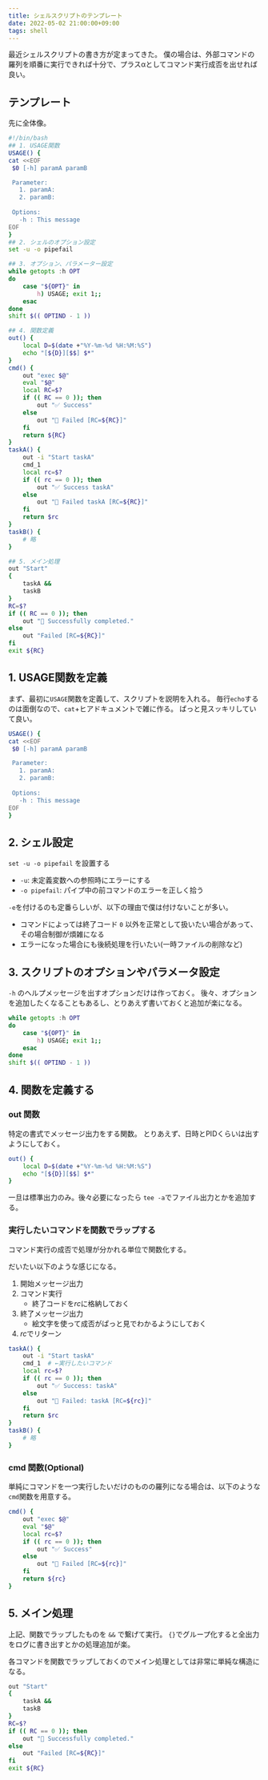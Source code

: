 ```yaml
---
title: シェルスクリプトのテンプレート
date: 2022-05-02 21:00:00+09:00
tags: shell
---
```


最近シェルスクリプトの書き方が定まってきた。
僕の場合は、外部コマンドの羅列を順番に実行できれば十分で、プラスαとしてコマンド実行成否を出せれば良い。

## テンプレート
先に全体像。

```bash
#!/bin/bash
## 1. USAGE関数
USAGE() {
cat <<EOF
 $0 [-h] paramA paramB

 Parameter:
   1. paramA: 
   2. paramB:
   
 Options:
   -h : This message
EOF
}
## 2. シェルのオプション設定
set -u -o pipefail

## 3. オプション、パラメーター設定
while getopts :h OPT
do
    case "${OPT}" in
        h) USAGE; exit 1;;
    esac
done
shift $(( OPTIND - 1 ))

## 4. 関数定義
out() {
    local D=$(date +"%Y-%m-%d %H:%M:%S")
    echo "[${D}][$$] $*"
}
cmd() {
    out "exec $@"
    eval "$@"
    local RC=$?
    if (( RC == 0 )); then
        out "✅ Success"
    else
        out "🛑 Failed [RC=${RC}]"
    fi
    return ${RC}
}
taskA() {
    out -i "Start taskA"
    cmd_1
    local rc=$?
    if (( rc == 0 )); then
        out "✅ Success taskA"
    else
        out "🛑 Failed taskA [RC=${RC}]"
    fi
    return $rc
}
taskB() {
    # 略
}

## 5. メイン処理
out "Start"
{
    taskA &&
    taskB
}
RC=$?
if (( RC == 0 )); then
    out "🎉 Successfully completed."
else
    out "Failed [RC=${RC}]"
fi
exit ${RC}
```

## 1. USAGE関数を定義

まず、最初に`USAGE`関数を定義して、スクリプトを説明を入れる。
毎行`echo`するのは面倒なので、`cat`+ヒアドキュメントで雑に作る。 ぱっと見スッキリしていて良い。
```bash
USAGE() {
cat <<EOF
 $0 [-h] paramA paramB

 Parameter:
   1. paramA: 
   2. paramB:
   
 Options:
   -h : This message
EOF
}
```

## 2. シェル設定
`set -u -o pipefail` を設置する

- `-u`: 未定義変数への参照時にエラーにする
- `-o pipefail`: パイプ中の前コマンドのエラーを正しく拾う

`-e`を付けるのも定番らしいが、以下の理由で僕は付けないことが多い。
- コマンドによっては終了コード `0` 以外を正常として扱いたい場合があって、その場合制御が煩雑になる
- エラーになった場合にも後続処理を行いたい(一時ファイルの削除など)

## 3. スクリプトのオプションやパラメータ設定
`-h` のヘルプメッセージを出すオプションだけは作っておく。
後々、オプションを追加したくなることもあるし、とりあえず書いておくと追加が楽になる。
```bash
while getopts :h OPT
do
    case "${OPT}" in
        h) USAGE; exit 1;;
    esac
done
shift $(( OPTIND - 1 ))
```

## 4. 関数を定義する
### out 関数
特定の書式でメッセージ出力をする関数。
とりあえず、日時とPIDくらいは出すようにしておく。
```bash
out() {
    local D=$(date +"%Y-%m-%d %H:%M:%S")
    echo "[${D}][$$] $*"
}
```

一旦は標準出力のみ。後々必要になったら `tee -a`でファイル出力とかを追加する。

### 実行したいコマンドを関数でラップする
コマンド実行の成否で処理が分かれる単位で関数化する。

だいたい以下のような感じになる。
1. 開始メッセージ出力
2. コマンド実行
    - 終了コードを<var>rc</var>に格納しておく
3. 終了メッセージ出力
    - 絵文字を使って成否がぱっと見でわかるようにしておく
4. <var>rc</var>でリターン

```bash
taskA() {
    out -i "Start taskA"
    cmd_1  # ←実行したいコマンド
    local rc=$?
    if (( rc == 0 )); then
        out "✅ Success: taskA"
    else
        out "🛑 Failed: taskA [RC=${rc}]"
    fi
    return $rc
}
taskB() {
    # 略
}
```

### cmd 関数(Optional)
単純にコマンドを一つ実行したいだけのものの羅列になる場合は、以下のような `cmd`関数を用意する。
```bash
cmd() {
    out "exec $@"
    eval "$@"
    local rc=$?
    if (( rc == 0 )); then
        out "✅ Success"
    else
        out "🛑 Failed [RC=${rc}]"
    fi
    return ${rc}
}
```

## 5. メイン処理

上記、関数でラップしたものを `&&` で繋げて実行。
`{}`でグループ化すると全出力をログに書き出すとかの処理追加が楽。

各コマンドを関数でラップしておくのでメイン処理としては非常に単純な構造になる。

```bash
out "Start"
{
    taskA &&
    taskB
}
RC=$?
if (( RC == 0 )); then
    out "🎉 Successfully completed."
else
    out "Failed [RC=${RC}]"
fi
exit ${RC}
```
